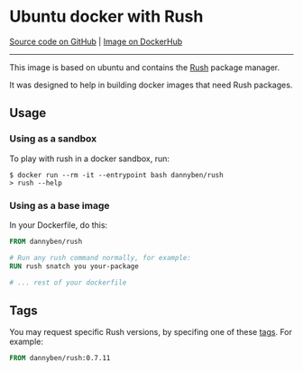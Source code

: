 Ubuntu docker with Rush
==================================================

[Source code on GitHub][github] | [Image on DockerHub][dockerhub]

---

This image is based on ubuntu and contains the [Rush] package manager.

It was designed to help in building docker images that need Rush packages.


Usage
--------------------------------------------------

### Using as a sandbox

To play with rush in a docker sandbox, run:

```shell
$ docker run --rm -it --entrypoint bash dannyben/rush
> rush --help
```

### Using as a base image

In your Dockerfile, do this:

```dockerfile
FROM dannyben/rush

# Run any rush command normally, for example:
RUN rush snatch you your-package 

# ... rest of your dockerfile

```

Tags
--------------------------------------------------

You may request specific Rush versions, by specifing one of these [tags].
For example:

```dockerfile
FROM dannyben/rush:0.7.11
```


[tags]: https://github.com/DannyBen/docker-rush/tags
[github]: https://github.com/DannyBen/docker-rush
[dockerhub]: https://hub.docker.com/r/dannyben/rush
[Rush]: https://github.com/DannyBen/rush-cli

